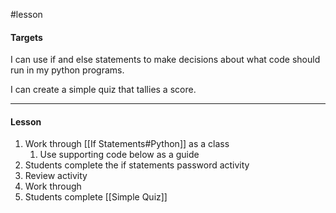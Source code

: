 #lesson 

#### Targets
I can use if and else statements to make decisions about what code should run in my python programs.

I can create a simple quiz that tallies a score.

---
#### Lesson

1. Work through [[If Statements#Python]] as a class
	1. Use supporting code below as a guide
2. Students complete the if statements password activity
3. Review activity
4. Work through
5. Students complete [[Simple Quiz]]
